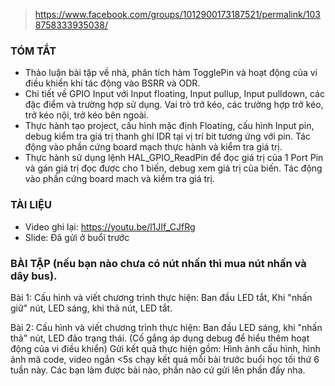 > https://www.facebook.com/groups/1012900173187521/permalink/1038758333935038/

### TÓM TẮT
- Thảo luận bài tập về nhà, phân tích hàm TogglePin và hoạt động của vi điều khiển khi tác động vào BSRR và ODR.
- Chi tiết về GPIO Input với Input floating, Input pullup, Input pulldown, các đặc điểm và trường hợp sử dụng. Vai trò trở kéo, các trường hợp trở kéo, trở kéo nội, trở kéo bên ngoài.
- Thực hành tạo project, cấu hình mặc định Floating, cấu hình Input pin, debug kiểm tra giá trị thanh ghi IDR tại vị trí bit tương ứng với pin. Tác động vào phần cứng board mạch thực hành và kiểm tra giá trị.
- Thực hành sử dụng lệnh HAL_GPIO_ReadPin để đọc giá trị của 1 Port Pin và gán giá trị đọc được cho 1 biến, debug xem giá trị của biến. Tác động vào phần cứng board mach và kiểm tra giá trị.

### TÀI LIỆU
- Video ghi lại: https://youtu.be/l1JIf_CJfRg
- Slide: Đã gửi ở buổi trước
  
### BÀI TẬP (nếu bạn nào chưa có nút nhấn thì mua nút nhấn và dây bus).
Bài 1: Cấu hình và viết chương trình thực hiện: Ban đầu LED tắt, Khi "nhấn giữ" nút, LED sáng, khi thả nút, LED tắt.

Bài 2: Cấu hình và viết chương trình thực hiện: Ban đầu LED sáng, khi "nhấn thả" nút, LED đảo trạng thái.
(Cố gắng áp dụng debug để hiểu thêm hoạt động của vi điều khiển)
Gửi kết quả thực hiện gồm: Hình ảnh cấu hình, hình ảnh mã code, video ngắn <5s chạy kết quả mỗi bài trước buổi học tối thứ 6 tuần này. Các bạn làm được bài nào, phần nào cứ gửi lên phần đấy nha.
